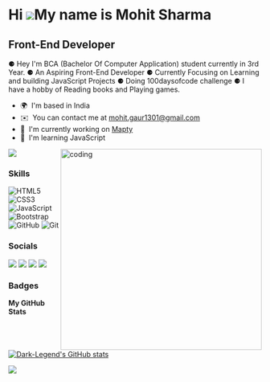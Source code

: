 Hi ![](https://user-images.githubusercontent.com/18350557/176309783-0785949b-9127-417c-8b55-ab5a4333674e.gif)My name is Mohit Sharma
====================================================================================================================================

Front-End Developer
-------------------

⚈ Hey I'm BCA (Bachelor Of Computer Application) student currently in 3rd Year. ⚈ An Aspiring Front-End Developer ⚈ Currently Focusing on Learning and building JavaScript Projects ⚈ Doing 100daysofcode challenge ⚈ I have a hobby of Reading books and Playing games.

* 🌍  I'm based in India
* ✉️  You can contact me at [mohit.gaur1301@gmail.com](mailto:mohit.gaur1301@gmail.com)
* 🚀  I'm currently working on [Mapty](http://maptyfy.netlify.app)
* 🧠  I'm learning JavaScript

<img align="right" width="400" src="https://dribbble.com/shots/4948736-UI-Developer/attachments/10687954?mode=media" alt="coding">

<a href="https://www.twitter.com/Darklegend36" target="_blank" rel="noreferrer"><img
src="https://img.shields.io/twitter/follow/Darklegend36?logo=twitter&style=for-the-badge&color=6366f1&labelColor=000000"
/></a>

### Skills
![HTML5](https://img.shields.io/badge/html5-%23E34F26.svg?style=for-the-badge&logo=html5&logoColor=white)
![CSS3](https://img.shields.io/badge/css3-%231572B6.svg?style=for-the-badge&logo=css3&logoColor=white)
![JavaScript](https://img.shields.io/badge/javascript-%23323330.svg?style=for-the-badge&logo=javascript&logoColor=%23F7DF1E)
![Bootstrap](https://img.shields.io/badge/bootstrap-%23563D7C.svg?style=for-the-badge&logo=bootstrap&logoColor=white)
![GitHub](https://img.shields.io/badge/github-%23121011.svg?style=for-the-badge&logo=github&logoColor=white)
![Git](https://img.shields.io/badge/git-%23F05033.svg?style=for-the-badge&logo=git&logoColor=white)


### Socials

<p align="left"> <a href="https://www.dev.to/darklegend36" target="_blank" rel="noreferrer"><img src="https://img.shields.io/badge/dev.to-0A0A0A?style=for-the-badge&logo=dev.to&logoColor=white"/></a> <a href="https://www.github.com/Dark-Legend" target="_blank" rel="noreferrer"><img src="https://img.shields.io/badge/github-%23121011.svg?style=for-the-badge&logo=github&logoColor=white" /></a> <a href="https://www.linkedin.com/in/mohit-sharma13" target="_blank" rel="noreferrer"><img src="https://img.shields.io/badge/linkedin-%230077B5.svg?style=for-the-badge&logo=linkedin&logoColor=white" /></a> <a href="https://www.twitter.com/Darklegend36" target="_blank" rel="noreferrer"><img src="https://img.shields.io/badge/Twitter-%231DA1F2.svg?style=for-the-badge&logo=Twitter&logoColor=white"/></a></p>

### Badges

<b>My GitHub Stats</b>

<a href="http://www.github.com/Dark-Legend"><img src="https://github-readme-stats.vercel.app/api?username=Dark-Legend&show_icons=true&hide=&count_private=true&title_color=0891b2&text_color=ffffff&icon_color=6366f1&bg_color=000000&hide_border=true&show_icons=true" alt="Dark-Legend's GitHub stats" /></a>

<a href="http://www.github.com/Dark-Legend"><img src="https://github-readme-streak-stats.herokuapp.com/?user=Dark-Legend&stroke=ffffff&background=000000&ring=0891b2&fire=0891b2&currStreakNum=ffffff&currStreakLabel=0891b2&sideNums=ffffff&sideLabels=ffffff&dates=ffffff&hide_border=true" /></a>
